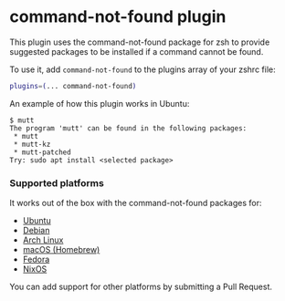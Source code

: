 # command-not-found plugin

This plugin uses the command-not-found package for zsh to provide suggested packages to be installed if a command cannot be found.

To use it, add `command-not-found` to the plugins array of your zshrc file:

```zsh
plugins=(... command-not-found)
```

An example of how this plugin works in Ubuntu:
```
$ mutt
The program 'mutt' can be found in the following packages:
 * mutt
 * mutt-kz
 * mutt-patched
Try: sudo apt install <selected package>
```

### Supported platforms

It works out of the box with the command-not-found packages for:

- [Ubuntu](https://www.porcheron.info/command-not-found-for-zsh/)
- [Debian](https://packages.debian.org/search?keywords=command-not-found)
- [Arch Linux](https://wiki.archlinux.org/index.php/Pkgfile#Command_not_found)
- [macOS (Homebrew)](https://github.com/Homebrew/homebrew-command-not-found)
- [Fedora](https://fedoraproject.org/wiki/Features/PackageKitCommandNotFound)
- [NixOS](https://github.com/NixOS/nixpkgs/tree/master/nixos/modules/programs/command-not-found)

You can add support for other platforms by submitting a Pull Request.
